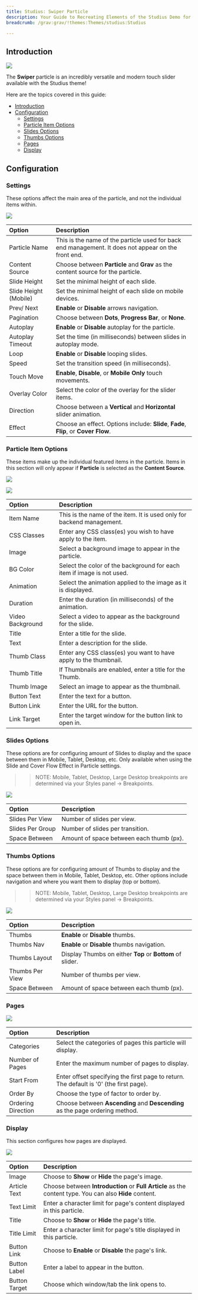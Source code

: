 ```yaml
---
title: Studius: Swiper Particle
description: Your Guide to Recreating Elements of the Studius Demo for Grav
breadcrumb: /grav:grav/!themes:Themes/studius:Studius

---
```


## Introduction

![](assets/swiper1.png)

The **Swiper** particle is an incredibly versatile and modern touch slider available with the Studius theme!

Here are the topics covered in this guide:

- [Introduction](#introduction)
- [Configuration](#configuration)
  - [Settings](#settings)
  - [Particle Item Options](#particle-item-options)
  - [Slides Options](#slides-options)
  - [Thumbs Options](#thumbs-options)
  - [Pages](#pages)
  - [Display](#display)

## Configuration

### Settings

These options affect the main area of the particle, and not the individual items within.

![](assets/swiper2.png)

| Option                | Description                                                                                         |
| :-------------------- | :-------------------------------------------------------------------------------------------------- |
| Particle Name         | This is the name of the particle used for back end management. It does not appear on the front end. |
| Content Source        | Choose between **Particle** and **Grav** as the content source for the particle.                  |
| Slide Height          | Set the minimal height of each slide.                                                               |
| Slide Height (Mobile) | Set the minimal height of each slide on mobile devices.                                             |
| Prev/ Next            | **Enable** or **Disable** arrows navigation.                                                        |
| Pagination            | Choose between **Dots**, **Progress Bar**, or **None**.                                             |
| Autoplay              | **Enable** or **Disable** autoplay for the particle.                                                |
| Autoplay Timeout      | Set the time (in milliseconds) between slides in autoplay mode.                                     |
| Loop                  | **Enable** or **Disable** looping slides.                                                           |
| Speed                 | Set the transition speed (in milliseconds).                                                         |
| Touch Move            | **Enable**, **Disable**, or **Mobile Only** touch movements.                                        |
| Overlay Color         | Select the color of the overlay for the slider items.                                               |
| Direction             | Choose between a **Vertical** and **Horizontal** slider animation.                                  |
| Effect                | Choose an effect. Options include: **Slide**, **Fade**, **Flip**, or **Cover Flow**.                |

### Particle Item Options

These items make up the individual featured items in the particle. Items in this section will only appear if **Particle** is selected as the **Content Source**.

![](assets/swiper3.png)

![](assets/swiper4.png)

| Option           | Description                                                            |
| :--------------- | :--------------------------------------------------------------------- |
| Item Name        | This is the name of the item. It is used only for backend management.  |
| CSS Classes      | Enter any CSS class(es) you wish to have apply to the item.            |
| Image            | Select a background image to appear in the particle.                   |
| BG Color         | Select the color of the background for each item if image is not used. |
| Animation        | Select the animation applied to the image as it is displayed.          |
| Duration         | Enter the duration (in milliseconds) of the animation.                 |
| Video Background | Select a video to appear as the background for the slide.              |
| Title            | Enter a title for the slide.                                           |
| Text             | Enter a description for the slide.                                     |
| Thumb Class      | Enter any CSS class(es) you want to have apply to the thumbnail.       |
| Thumb Title      | If Thumbnails are enabled, enter a title for the Thumb.                |
| Thumb Image      | Select an image to appear as the thumbnail.                            |
| Button Text      | Enter the text for a button.                                           |
| Button Link      | Enter the URL for the button.                                          |
| Link Target      | Enter the target window for the button link to open in.                |

### Slides Options

These options are for configuring amount of Slides to display and the space between them in Mobile, Tablet, Desktop, etc. Only available when using the Slide and Cover Flow Effect in Particle settings.

>> NOTE: Mobile, Tablet, Desktop, Large Desktop breakpoints are determined via your Styles panel -> Breakpoints.

![](assets/swiper5.png)

| Option           | Description                              |
| :--------------- | :--------------------------------------- |
| Slides Per View  | Number of slides per view.               |
| Slides Per Group | Number of slides per transition.         |
| Space Between    | Amount of space between each thumb (px). |

### Thumbs Options

These options are for configuring amount of Thumbs to display and the space between them in Mobile, Tablet, Desktop, etc. Other options include navigation and where you want them to display (top or bottom).

>> NOTE: Mobile, Tablet, Desktop, Large Desktop breakpoints are determined via your Styles panel -> Breakpoints.

![](assets/swiper6.png)

| Option          | Description                                               |
| :-------------- | :-------------------------------------------------------- |
| Thumbs          | **Enable** or **Disable** thumbs.                         |
| Thumbs Nav      | **Enable** or **Disable** thumbs navigation.              |
| Thumbs Layout   | Display Thumbs on either **Top** or **Bottom** of slider. |
| Thumbs Per View | Number of thumbs per view.                                |
| Space Between   | Amount of space between each thumb (px).                  |

### Pages

![](assets/swiper7.png)

| Option             | Description                                                                            |
| :-----             | :-----                                                                                 |
| Categories         | Select the categories of pages this particle will display.                             |
| Number of Pages    | Enter the maximum number of pages to display.                                          |
| Start From         | Enter offset specifying the first page to return. The default is '0' (the first page). |
| Order By           | Choose the type of factor to order by.                                                 |
| Ordering Direction | Choose between **Ascending** and **Descending** as the page ordering method.           |

### Display

This section configures how pages are displayed.

![](assets/swiper8.png)

| Option        | Description                                                                                             |
| :-----        | :-----                                                                                                  |
| Image         | Choose to **Show** or **Hide** the page's image.                                                        |
| Article Text  | Choose between **Introduction** or **Full Article** as the content type. You can also **Hide** content. |
| Text Limit    | Enter a character limit for page's content displayed in this particle.                                  |
| Title         | Choose to **Show** or **Hide** the page's title.                                                        |
| Title Limit   | Enter a character limit for page's title displayed in this particle.                                    |
| Button Link   | Choose to **Enable** or **Disable** the page's link.                                                    |
| Button Label  | Enter a label to appear in the button.                                                                  |
| Button Target | Choose which window/tab the link opens to.                                                              |